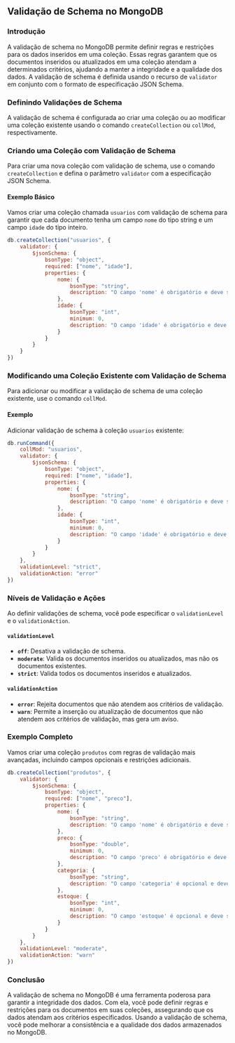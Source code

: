 ## Validação de Schema no MongoDB

### Introdução

A validação de schema no MongoDB permite definir regras e restrições para os dados inseridos em uma coleção. Essas regras garantem que os documentos inseridos ou atualizados em uma coleção atendam a determinados critérios, ajudando a manter a integridade e a qualidade dos dados. A validação de schema é definida usando o recurso de `validator` em conjunto com o formato de especificação JSON Schema.

### Definindo Validações de Schema

A validação de schema é configurada ao criar uma coleção ou ao modificar uma coleção existente usando o comando `createCollection` ou `collMod`, respectivamente.

### Criando uma Coleção com Validação de Schema

Para criar uma nova coleção com validação de schema, use o comando `createCollection` e defina o parâmetro `validator` com a especificação JSON Schema.

#### Exemplo Básico

Vamos criar uma coleção chamada `usuarios` com validação de schema para garantir que cada documento tenha um campo `nome` do tipo string e um campo `idade` do tipo inteiro.

```javascript
db.createCollection("usuarios", {
    validator: {
        $jsonSchema: {
            bsonType: "object",
            required: ["nome", "idade"],
            properties: {
                nome: {
                    bsonType: "string",
                    description: "O campo 'nome' é obrigatório e deve ser uma string"
                },
                idade: {
                    bsonType: "int",
                    minimum: 0,
                    description: "O campo 'idade' é obrigatório e deve ser um inteiro não negativo"
                }
            }
        }
    }
})
```

### Modificando uma Coleção Existente com Validação de Schema

Para adicionar ou modificar a validação de schema de uma coleção existente, use o comando `collMod`.

#### Exemplo

Adicionar validação de schema à coleção `usuarios` existente:

```javascript
db.runCommand({
    collMod: "usuarios",
    validator: {
        $jsonSchema: {
            bsonType: "object",
            required: ["nome", "idade"],
            properties: {
                nome: {
                    bsonType: "string",
                    description: "O campo 'nome' é obrigatório e deve ser uma string"
                },
                idade: {
                    bsonType: "int",
                    minimum: 0,
                    description: "O campo 'idade' é obrigatório e deve ser um inteiro não negativo"
                }
            }
        }
    },
    validationLevel: "strict",
    validationAction: "error"
})
```

### Níveis de Validação e Ações

Ao definir validações de schema, você pode especificar o `validationLevel` e o `validationAction`.

#### `validationLevel`

- **`off`**: Desativa a validação de schema.
- **`moderate`**: Valida os documentos inseridos ou atualizados, mas não os documentos existentes.
- **`strict`**: Valida todos os documentos inseridos e atualizados.

#### `validationAction`

- **`error`**: Rejeita documentos que não atendem aos critérios de validação.
- **`warn`**: Permite a inserção ou atualização de documentos que não atendem aos critérios de validação, mas gera um aviso.


### Exemplo Completo

Vamos criar uma coleção `produtos` com regras de validação mais avançadas, incluindo campos opcionais e restrições adicionais.

```javascript
db.createCollection("produtos", {
    validator: {
        $jsonSchema: {
            bsonType: "object",
            required: ["nome", "preco"],
            properties: {
                nome: {
                    bsonType: "string",
                    description: "O campo 'nome' é obrigatório e deve ser uma string"
                },
                preco: {
                    bsonType: "double",
                    minimum: 0,
                    description: "O campo 'preco' é obrigatório e deve ser um número positivo"
                },
                categoria: {
                    bsonType: "string",
                    description: "O campo 'categoria' é opcional e deve ser uma string"
                },
                estoque: {
                    bsonType: "int",
                    minimum: 0,
                    description: "O campo 'estoque' é opcional e deve ser um inteiro não negativo"
                }
            }
        }
    },
    validationLevel: "moderate",
    validationAction: "warn"
})
```

### Conclusão

A validação de schema no MongoDB é uma ferramenta poderosa para garantir a integridade dos dados. Com ela, você pode definir regras e restrições para os documentos em suas coleções, assegurando que os dados atendam aos critérios especificados. Usando a validação de schema, você pode melhorar a consistência e a qualidade dos dados armazenados no MongoDB.